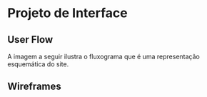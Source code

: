 # Projeto de Interface

## User Flow

A imagem a seguir ilustra o fluxograma que é uma representação esquemática do site. 

## Wireframes

